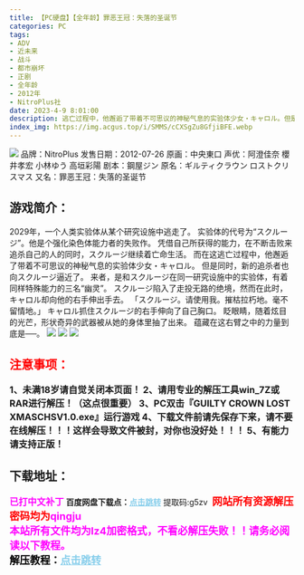 ```yaml
---
title: 【PC硬盘】【全年龄】罪恶王冠：失落的圣诞节
categories: PC
tags:
- ADV
- 近未来
- 战斗
- 都市崩坏
- 正剧
- 全年龄
- 2012年
- NitroPlus社
date: 2023-4-9 8:01:00
description: 逃亡过程中，他邂逅了带着不可思议的神秘气息的实验体少女・キャロル。但是同时，新的追杀者也向スクルージ逼近了。来者，是和スクルージ在同一研究设施中的实验体，有着同样特殊能力的三名“幽灵”。
index_img: https://img.acgus.top/i/SMMS/cCXSgZu8GfjiBFE.webp
---
```

![](https://img.acgus.top/i/SMMS/cCXSgZu8GfjiBFE.webp)
品牌：NitroPlus
发售日期：2012-07-26
原画：中央東口
声优：阿澄佳奈 櫻井孝宏 小林ゆう 高垣彩陽
剧本：鋼屋ジン
原名：ギルティクラウン ロストクリスマス
又名：罪恶王冠：失落的圣诞节

## 游戏简介：
2029年，一个人类实验体从某个研究设施中逃走了。
实验体的代号为“スクルージ”。他是个强化染色体能力者的失败作。
凭借自己所获得的能力，在不断击败来追杀自己的人的同时，スクルージ继续着亡命生活。
而在这逃亡过程中，他邂逅了带着不可思议的神秘气息的实验体少女・キャロル。
但是同时，新的追杀者也向スクルージ逼近了。
来者，是和スクルージ在同一研究设施中的实验体，有着同样特殊能力的三名“幽灵”。
スクルージ陷入了走投无路的绝境，然而在此时，キャロル却向他的右手伸出手去。
「スクルージ。请使用我。摧枯拉朽地。毫不留情地。」
キャロル抓住スクルージ的右手伸向了自己胸口。
眨眼睛，随着炫目的光芒，形状奇异的武器被从她的身体里抽了出来。
蕴藏在这右臂之中的力量到底是──。
![](https://img.acgus.top/i/SMMS/Gn67ZOp81yKeCPI.webp)
![](https://img.acgus.top/i/SMMS/KvAR1L3aiqgodsV.webp)
![](https://img.acgus.top/i/SMMS/IDFCPjUkQ5rlnbu.webp)







## <font color=#FF0000 >注意事项：</font>
<font size=3><b>1、未满18岁请自觉关闭本页面！
2、请用专业的解压工具win_7Z或RAR进行解压！（这点很重要）
3、PC双击『GUILTY CROWN LOST XMASCHSV1.0.exe』运行游戏
4、下载文件前请先保存下来，请不要在线解压！！！这样会导致文件被封，对你也没好处！！！
5、有能力请支持正版！</b></font>

## 下载地址：
<font color=#FF00FF size=3><b>已打中文补丁</b></font>
<b>百度网盘下载点：</b><a href="https://pan.baidu.com/s/1ruFgvWwFaAva5pxPAbuTYQ?pwd=g5zv" style="color: #87CEEB;"><b>点击跳转</b></a> 提取码:g5zv
<a style="padding: 0" href="https://post.qingju.org/AD/"><img style="max-width:100%" src="https://img.acgus.top/i/2024/07/478f689b8021d8d499ab43d21acf137a.gif" alt=""></a>
<b><font color=#FF0000 size=4>网站所有资源解压密码均为</b></font><b><font color=#FF00FF size=4>qingju</font><font color=#FF0000 ></font></b><br><b><font color=#FF00FF size=4>本站所有文件均为lz4加密格式，不看必解压失败！！请务必阅读以下教程。</b></font><br><b><font color=#000 size=4>解压教程：</b><a href="https://post.qingju.org/tutorial/000/" style="color: #87CEEB;"><b>点击跳转</b></a>